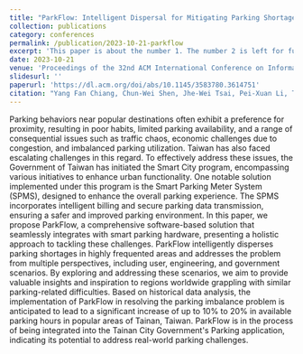 ```yaml
---
title: "ParkFlow: Intelligent Dispersal for Mitigating Parking Shortages Using Multi-Granular Spatial-Temporal Analysis"
collection: publications
category: conferences
permalink: /publication/2023-10-21-parkflow
excerpt: 'This paper is about the number 1. The number 2 is left for future work.'
date: 2023-10-21
venue: 'Proceedings of the 32nd ACM International Conference on Information and Knowledge Management'
slidesurl: ''
paperurl: 'https://dl.acm.org/doi/abs/10.1145/3583780.3614751'
citation: "Yang Fan Chiang, Chun-Wei Shen, Jhe-Wei Tsai, Pei-Xuan Li, Tzu-Chang Lee, and Hsun-Ping Hsieh. 2023. ParkFlow: Intelligent Dispersal for Mitigating Parking Shortages Using Multi-Granular Spatial-Temporal Analysis. In Proceedings of the 32nd ACM International Conference on Information and Knowledge Management (CIKM '23). Association for Computing Machinery, New York, NY, USA, 5036–5040. https://doi.org/10.1145/3583780.3614751"
---
```


Parking behaviors near popular destinations often exhibit a preference for proximity, resulting in poor habits, limited parking availability, and a range of consequential issues such as traffic chaos, economic challenges due to congestion, and imbalanced parking utilization. Taiwan has also faced escalating challenges in this regard. To effectively address these issues, the Government of Taiwan has initiated the Smart City program, encompassing various initiatives to enhance urban functionality. One notable solution implemented under this program is the Smart Parking Meter System (SPMS), designed to enhance the overall parking experience. The SPMS incorporates intelligent billing and secure parking data transmission, ensuring a safer and improved parking environment. In this paper, we propose ParkFlow, a comprehensive software-based solution that seamlessly integrates with smart parking hardware, presenting a holistic approach to tackling these challenges. ParkFlow intelligently disperses parking shortages in highly frequented areas and addresses the problem from multiple perspectives, including user, engineering, and government scenarios. By exploring and addressing these scenarios, we aim to provide valuable insights and inspiration to regions worldwide grappling with similar parking-related difficulties. Based on historical data analysis, the implementation of ParkFlow in resolving the parking imbalance problem is anticipated to lead to a significant increase of up to 10% to 20% in available parking hours in popular areas of Tainan, Taiwan. ParkFlow is in the process of being integrated into the Tainan City Government's Parking application, indicating its potential to address real-world parking challenges.